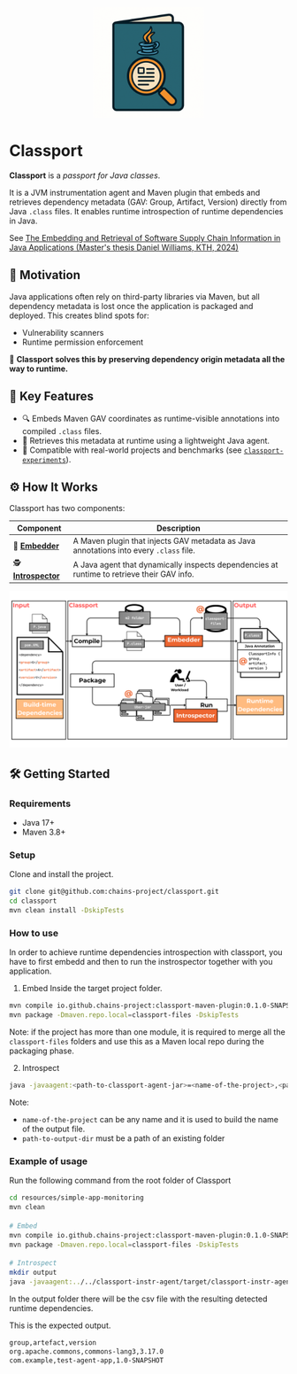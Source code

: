 <div align="center">
<img src="resources/imgs/classport-logo.png" width="200">
</div>

# Classport

**Classport** is a *passport for Java classes*.

It is a JVM instrumentation agent and Maven plugin that embeds and retrieves dependency metadata (GAV: Group, Artifact, Version) directly from Java `.class` files. It enables runtime introspection of runtime dependencies in Java.



See [The Embedding and Retrieval of Software Supply Chain Information in Java Applications (Master's thesis Daniel Williams, KTH, 2024)](https://kth.diva-portal.org/smash/record.jsf?dswid=7855&pid=diva2%3A1905606&c=1&searchType=SIMPLE&language=en&query=The+Embedding+and+Retrieval+of+Software+Supply+Chain+Information+in+Java+Applications&af=%5B%5D&aq=%5B%5B%5D%5D&aq2=%5B%5B%5D%5D&aqe=%5B%5D&noOfRows=50&sortOrder=author_sort_asc&sortOrder2=title_sort_asc&onlyFullText=false&sf=all)

## 🎯 Motivation

Java applications often rely on third-party libraries via Maven, but all dependency metadata is lost once the application is packaged and deployed. This creates blind spots for:
- Vulnerability scanners
- Runtime permission enforcement

🧩 **Classport solves this by preserving dependency origin metadata all the way to runtime.**


## 🚀 Key Features

- 🔍 Embeds Maven GAV coordinates as runtime-visible annotations into compiled `.class` files.
- 🎯 Retrieves this metadata at runtime using a lightweight Java agent.
- 🧪 Compatible with real-world projects and benchmarks (see [`classport-experiments`](https://github.com/chains-project/classport-experiments)).

## ⚙️ How It Works

Classport has two components:

| Component    | Description |
|--------------|-------------|
| 🧵 [**Embedder**](./maven-plugin/)  | A Maven plugin that injects GAV metadata as Java annotations into every `.class` file. |
| 🕵️ [**Introspector**](./classport-instr-agent/) | A Java agent that dynamically inspects dependencies at runtime to retrieve their GAV info. |

![classport overview](./resources/imgs/classport.png)

## 🛠️ Getting Started
### Requirements
* Java 17+
* Maven 3.8+

### Setup
Clone and install the project.

```bash
git clone git@github.com:chains-project/classport.git
cd classport
mvn clean install -DskipTests
```

### How to use

In order to achieve runtime dependencies introspection with classport, you have to first embedd and then to run the instrospector together with you application.

1. Embed
Inside the target project folder.
```bash
mvn compile io.github.chains-project:classport-maven-plugin:0.1.0-SNAPSHOT:embed
mvn package -Dmaven.repo.local=classport-files -DskipTests
```
Note: if the project has more than one module, it is required to merge all the `classport-files` folders and use this as a Maven local repo during the packaging phase. 

2. Introspect
```bash
java -javaagent:<path-to-classport-agent-jar>=<name-of-the-project>,<path-to-output-dir>,dependency -jar <path-to-jar-of-the-target-app> [optional-args-of-the-target-app]
```
Note:
- `name-of-the-project` can be any name and it is used to build the name of the output file.
- `path-to-output-dir` must be a path of an existing folder

### Example of usage
Run the following command from the root folder of Classport

```bash
cd resources/simple-app-monitoring
mvn clean

# Embed
mvn compile io.github.chains-project:classport-maven-plugin:0.1.0-SNAPSHOT:embed
mvn package -Dmaven.repo.local=classport-files -DskipTests

# Introspect
mkdir output
java -javaagent:../../classport-instr-agent/target/classport-instr-agent-0.1.0-SNAPSHOT.jar=test,./output,dependency -jar target/test-agent-app-1.0-SNAPSHOT.jar
```
In the output folder there will be the csv file with the resulting detected runtime dependencies.

This is the expected output.
```
group,artefact,version
org.apache.commons,commons-lang3,3.17.0
com.example,test-agent-app,1.0-SNAPSHOT
```
